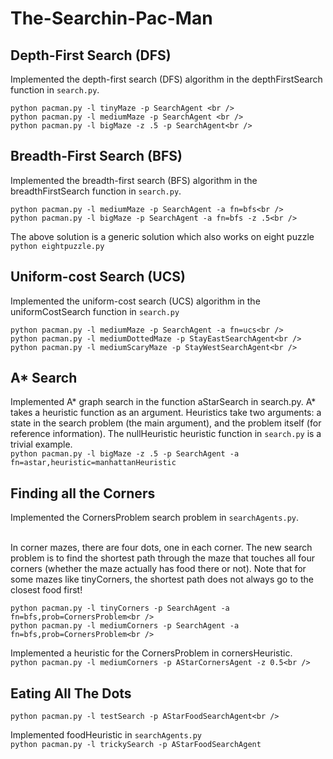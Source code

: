 # The-Searchin-Pac-Man
## Depth-First Search (DFS)
Implemented the depth-first search (DFS) algorithm in the depthFirstSearch function in `search.py`. <br />
```
python pacman.py -l tinyMaze -p SearchAgent <br />
python pacman.py -l mediumMaze -p SearchAgent <br />
python pacman.py -l bigMaze -z .5 -p SearchAgent<br />
```

## Breadth-First Search (BFS)
Implemented the breadth-first search (BFS) algorithm in the breadthFirstSearch function in `search.py`.<br />
```
python pacman.py -l mediumMaze -p SearchAgent -a fn=bfs<br />
python pacman.py -l bigMaze -p SearchAgent -a fn=bfs -z .5<br />
```
The above solution is a generic solution which also works on eight puzzle<br />
`python eightpuzzle.py`

## Uniform-cost Search (UCS)
Implemented the uniform-cost search (UCS) algorithm in the uniformCostSearch function in `search.py` <br />
```
python pacman.py -l mediumMaze -p SearchAgent -a fn=ucs<br />
python pacman.py -l mediumDottedMaze -p StayEastSearchAgent<br />
python pacman.py -l mediumScaryMaze -p StayWestSearchAgent<br />
```

## A* Search
Implemented A* graph search in the function aStarSearch in search.py. A* takes a heuristic function as an argument. Heuristics take two arguments: a state in the search problem (the main argument), and the problem itself (for reference information). The nullHeuristic heuristic function in `search.py` is a trivial example.<br />
`python pacman.py -l bigMaze -z .5 -p SearchAgent -a fn=astar,heuristic=manhattanHeuristic `

## Finding all the Corners
Implemented the CornersProblem search problem in `searchAgents.py`. <br /><br />

In corner mazes, there are four dots, one in each corner. The new search problem is to find the shortest path through the maze that touches all four corners (whether the maze actually has food there or not). Note that for some mazes like tinyCorners, the shortest path does not always go to the closest food first! <br />

```
python pacman.py -l tinyCorners -p SearchAgent -a fn=bfs,prob=CornersProblem<br />
python pacman.py -l mediumCorners -p SearchAgent -a fn=bfs,prob=CornersProblem<br />
```

Implemented a heuristic for the CornersProblem in cornersHeuristic.<br />
`python pacman.py -l mediumCorners -p AStarCornersAgent -z 0.5<br />`

## Eating All The Dots
`python pacman.py -l testSearch -p AStarFoodSearchAgent<br />`

Implemented foodHeuristic in `searchAgents.py`<br />
`python pacman.py -l trickySearch -p AStarFoodSearchAgent`
